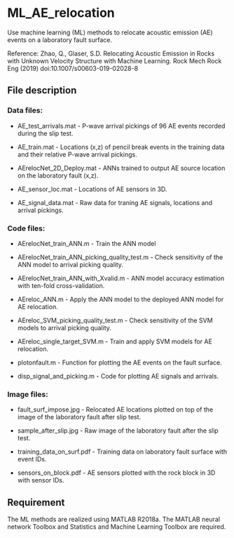 # ML_AE_relocation
Use machine learning (ML) methods to relocate acoustic emission (AE) events on a laboratory fault surface.

Reference:
Zhao, Q., Glaser, S.D. Relocating Acoustic Emission in Rocks with Unknown Velocity Structure with Machine Learning. Rock Mech Rock Eng (2019) doi:10.1007/s00603-019-02028-8

## File description

### Data files:

* AE_test_arrivals.mat - P-wave arrival pickings of 96 AE events recorded during the slip test.

* AE_train.mat - Locations (x,z) of pencil break events in the training data and their relative P-wave arrival pickings.

* AErelocNet_2D_Deploy.mat - ANNs trained to output AE source location on the laboratory fault (x,z).

* AE_sensor_loc.mat - Locations of AE sensors in 3D.

* AE_signal_data.mat - Raw data for traning AE signals, locations and arrival pickings.

### Code files:
* AErelocNet_train_ANN.m	- Train the ANN model

* AErelocNet_train_ANN_picking_quality_test.m - Check sensitivity of the ANN model to arrival picking quality.

* AErelocNet_train_ANN_with_Xvalid.m  - ANN model accuracy estimation with ten-fold cross-validation.

* AEreloc_ANN.m	- Apply the ANN model to the deployed ANN model for AE relocation.

* AEreloc_SVM_picking_quality_test.m	- Check sensitivity of the SVM models to arrival picking quality.

* AEreloc_single_target_SVM.m	- Train and apply SVM models for AE relocation.

* plotonfault.m - Function for plotting the AE events on the fault surface.

* disp_signal_and_picking.m - Code for plotting AE signals and arrivals.

### Image files:

* fault_surf_impose.jpg - Relocated AE locations plotted  on top of the image of the laboratory fault after slip test.

* sample_after_slip.jpg - Raw image of the laboratory fault after the slip test.

* training_data_on_surf.pdf - Training data on laboratory fault surface with event IDs.

* sensors_on_block.pdf - AE sensors plotted with the rock block in 3D with sensor IDs.

## Requirement

The ML methods are realized using MATLAB R2018a. The MATLAB neural network Toolbox and Statistics and Machine Learning Toolbox are required.
